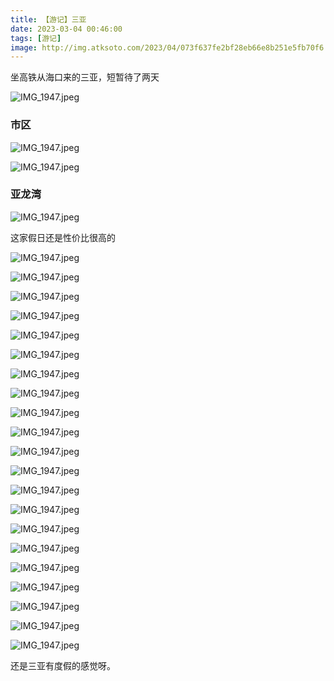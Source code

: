 ```yaml
---
title: 【游记】三亚
date: 2023-03-04 00:46:00
tags: [游记]
image: http://img.atksoto.com/2023/04/073f637fe2bf28eb66e8b251e5fb70f6.jpeg
---
```


坐高铁从海口来的三亚，短暂待了两天

![IMG_1947.jpeg](./sanya/5f6b834e17986d4ee5bc41f58478c146.jpeg)

### 市区

![IMG_1947.jpeg](./sanya/e6728b7209605579a44a6e3e0b872a72.jpeg)

![IMG_1947.jpeg](./sanya/20a17c07185837ca6cc51685a18bc5d6.jpeg)

### 亚龙湾

![IMG_1947.jpeg](./sanya/0f2a407dbcb18ca88990c02b45239b07.jpeg)

这家假日还是性价比很高的

![IMG_1947.jpeg](./sanya/e7525ae24b88f04becfbb99020a298d9.jpeg)

![IMG_1947.jpeg](./sanya/e6bcd03d83eb8073f9c182878ce977c3.jpeg)

![IMG_1947.jpeg](./sanya/4b2f9553b4c4b5e7d77c2868705239e2.jpeg)

![IMG_1947.jpeg](./sanya/02159d04001ce16f128107d30492ac25.jpeg)

![IMG_1947.jpeg](./sanya/1966a66861e5e6e1205ef392ee6944f5.jpeg)

![IMG_1947.jpeg](./sanya/e8d809905c26fa26a8c93334e3dbbde6.jpeg)

![IMG_1947.jpeg](./sanya/1e5ba987805f83541789c971fd7766c5.jpeg)

![IMG_1947.jpeg](./sanya/073f637fe2bf28eb66e8b251e5fb70f6.jpeg)

![IMG_1947.jpeg](./sanya/bfb28cf0b34ff0dcdf257667788ee686.jpeg)

![IMG_1947.jpeg](./sanya/de0937110cf8016903e1f39d4ba97835.jpeg)

![IMG_1947.jpeg](./sanya/7c16f19c177b545870dea8847a89834c.jpeg)

![IMG_1947.jpeg](./sanya/edea93b8e7e3fb1c15a2d840286112be.jpeg)

![IMG_1947.jpeg](./sanya/55bf4e05fe1c841eaa2a638e8e78b297.jpeg)

![IMG_1947.jpeg](./sanya/b5b8359a65f68309b9aaeada68d0c7fa.jpeg)

![IMG_1947.jpeg](./sanya/0c4795e1d5fa986c1977ce0665a33ee7.jpeg)

![IMG_1947.jpeg](./sanya/370c04b6ced4446e6174b29e57a2ca0f.jpeg)

![IMG_1947.jpeg](./sanya/c0e4d256f81bbed7c8089836d4a66845.jpeg)

![IMG_1947.jpeg](./sanya/0977c21f0a59679078e08e9f91feba8c.jpeg)

![IMG_1947.jpeg](./sanya/e876e0fc52fc0034a7bc82b33fe1ffcf.jpeg)

![IMG_1947.jpeg](./sanya/877abcaf510910f862f3d1c54cdef16b.jpeg)

![IMG_1947.jpeg](./sanya/c97c32d5de411723e8d277a6d1039f14.jpeg)

还是三亚有度假的感觉呀。

